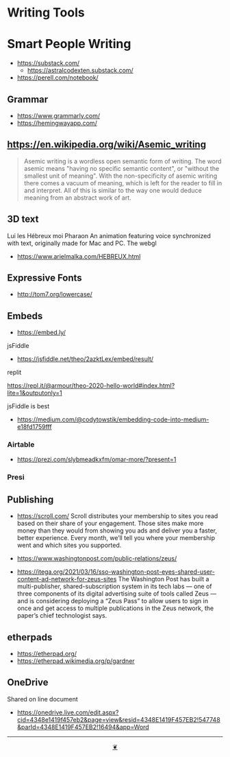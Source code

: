 # Writing Tools


# Smart People Writing

* https://substack.com/
	* https://astralcodexten.substack.com/
* https://perell.com/notebook/


## Grammar

* https://www.grammarly.com/
* https://hemingwayapp.com/


## https://en.wikipedia.org/wiki/Asemic_writing

>Asemic writing is a wordless open semantic form of writing. The word asemic means "having no specific semantic content", or "without the smallest unit of meaning". With the non-specificity of asemic writing there comes a vacuum of meaning, which is left for the reader to fill in and interpret. All of this is similar to the way one would deduce meaning from an abstract work of art.

## 3D text

Lui les Hébreux moi Pharaon
An animation featuring voice synchronized with text, originally made for Mac and PC. The webgl
* https://www.arielmalka.com/HEBREUX.html


## Expressive Fonts

* http://tom7.org/lowercase/


## Embeds

* https://embed.ly/

jsFiddle
* https://jsfiddle.net/theo/2azktLex/embed/result/

replit

https://repl.it/@armour/theo-2020-hello-world#index.html?lite=1&outputonly=1

jsFiddle is best

* https://medium.com/@codytowstik/embedding-code-into-medium-e18fd1759fff


### Airtable

* https://prezi.com/slybmeadkxfm/omar-more/?present=1


### Presi



## Publishing

* https://scroll.com/
Scroll distributes your membership to sites you read based on their share of your engagement. Those sites make more money than they would from showing you ads and deliver you a faster, better experience. Every month, we’ll tell you where your membership went and which sites you supported.

* https://www.washingtonpost.com/public-relations/zeus/
* https://itega.org/2021/03/16/sso-washington-post-eyes-shared-user-content-ad-network-for-zeus-sites
The Washington Post has built a multi-publisher, shared-subscription system in its tech labs — one of three components of its digital advertising suite of tools called Zeus — and is considering deploying a “Zeus Pass” to allow users to sign in once and get access to multiple publications in the Zeus network, the paper’s chief technologist says.

## etherpads

* https://etherpad.org/
* https://etherpad.wikimedia.org/p/gardner


## OneDrive

Shared on line document

* https://onedrive.live.com/edit.aspx?cid=4348e1419f457eb2&page=view&resid=4348E1419F457EB2!547748&parId=4348E1419F457EB2!16494&app=Word

***

<center title="Hello! Click me to go up to the top" ><a class=aDingbat href=javascript:window.scrollTo(0,0);> ❦ </a></center>
